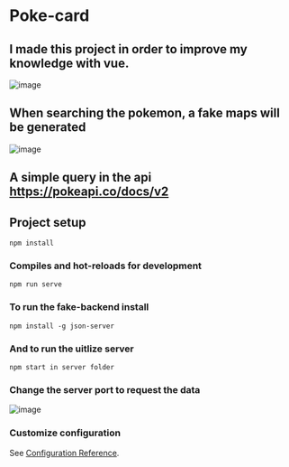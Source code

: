 # Poke-card

## I made this project in order to improve my knowledge with vue.

![image](https://user-images.githubusercontent.com/84159325/184212828-9371c65d-d95a-42a4-b772-598ee374ea5f.png)

## When searching the pokemon, a fake maps will be generated

![image](https://user-images.githubusercontent.com/84159325/184212688-7d5bb0d0-2ff0-4012-a3b8-3f1eaf56c041.png)


## A simple query in the api https://pokeapi.co/docs/v2 

## Project setup
```
npm install
```

### Compiles and hot-reloads for development
```
npm run serve
```
### To run the fake-backend install

```
npm install -g json-server
```
### And to run the uitlize server

```
npm start in server folder
```

### Change the server port to request the data

![image](https://user-images.githubusercontent.com/84159325/183966451-25938877-cd83-46f5-aec1-c74c4418b3f5.png)


### Customize configuration
See [Configuration Reference](https://cli.vuejs.org/config/).
